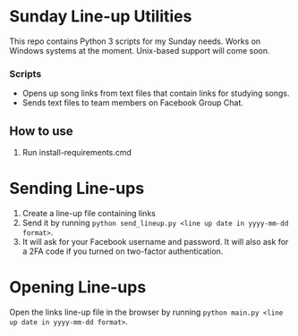 # Sunday Line-up Utilities

This repo contains Python 3 scripts for my Sunday needs. Works on Windows systems at the moment. Unix-based support will come soon.

### Scripts
- Opens up song links from text files that contain links for studying songs.
- Sends text files to team members on Facebook Group Chat.

## How to use
1. Run install-requirements.cmd

# Sending Line-ups
1. Create a line-up file containing links
2. Send it by running `python send_lineup.py <line up date in yyyy-mm-dd format>`.
3. It will ask for your Facebook username and password. It will also ask for a 2FA code if you turned on two-factor authentication.

# Opening Line-ups
Open the links line-up file in the browser by running `python main.py <line up date in yyyy-mm-dd format>`.
